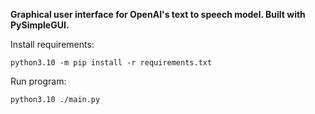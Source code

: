 **Graphical user interface for OpenAI's text to speech model. Built with PySimpleGUI.**

Install requirements:
```
python3.10 -m pip install -r requirements.txt
```

Run program:
```
python3.10 ./main.py
```
